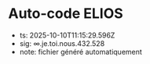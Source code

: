 # Auto-code ELIOS
- ts: 2025-10-10T11:15:29.596Z
- sig: ∞.je.toi.nous.432.528
- note: fichier généré automatiquement